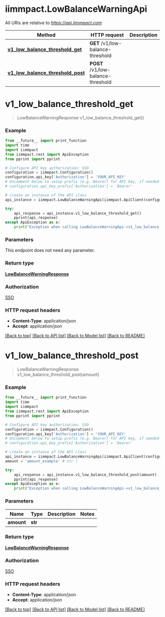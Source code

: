 # iimmpact.LowBalanceWarningApi

All URIs are relative to *https://api.iimmpact.com*

Method | HTTP request | Description
------------- | ------------- | -------------
[**v1_low_balance_threshold_get**](LowBalanceWarningApi.md#v1_low_balance_threshold_get) | **GET** /v1/low-balance-threshold | 
[**v1_low_balance_threshold_post**](LowBalanceWarningApi.md#v1_low_balance_threshold_post) | **POST** /v1/low-balance-threshold | 


# **v1_low_balance_threshold_get**
> LowBalanceWarningResponse v1_low_balance_threshold_get()



### Example
```python
from __future__ import print_function
import time
import iimmpact
from iimmpact.rest import ApiException
from pprint import pprint

# Configure API key authorization: SSO
configuration = iimmpact.Configuration()
configuration.api_key['Authorization'] = 'YOUR_API_KEY'
# Uncomment below to setup prefix (e.g. Bearer) for API key, if needed
# configuration.api_key_prefix['Authorization'] = 'Bearer'

# create an instance of the API class
api_instance = iimmpact.LowBalanceWarningApi(iimmpact.ApiClient(configuration))

try:
    api_response = api_instance.v1_low_balance_threshold_get()
    pprint(api_response)
except ApiException as e:
    print("Exception when calling LowBalanceWarningApi->v1_low_balance_threshold_get: %s\n" % e)
```

### Parameters
This endpoint does not need any parameter.

### Return type

[**LowBalanceWarningResponse**](LowBalanceWarningResponse.md)

### Authorization

[SSO](../README.md#SSO)

### HTTP request headers

 - **Content-Type**: application/json
 - **Accept**: application/json

[[Back to top]](#) [[Back to API list]](../README.md#documentation-for-api-endpoints) [[Back to Model list]](../README.md#documentation-for-models) [[Back to README]](../README.md)

# **v1_low_balance_threshold_post**
> LowBalanceWarningResponse v1_low_balance_threshold_post(amount)



### Example
```python
from __future__ import print_function
import time
import iimmpact
from iimmpact.rest import ApiException
from pprint import pprint

# Configure API key authorization: SSO
configuration = iimmpact.Configuration()
configuration.api_key['Authorization'] = 'YOUR_API_KEY'
# Uncomment below to setup prefix (e.g. Bearer) for API key, if needed
# configuration.api_key_prefix['Authorization'] = 'Bearer'

# create an instance of the API class
api_instance = iimmpact.LowBalanceWarningApi(iimmpact.ApiClient(configuration))
amount = 'amount_example' # str | 

try:
    api_response = api_instance.v1_low_balance_threshold_post(amount)
    pprint(api_response)
except ApiException as e:
    print("Exception when calling LowBalanceWarningApi->v1_low_balance_threshold_post: %s\n" % e)
```

### Parameters

Name | Type | Description  | Notes
------------- | ------------- | ------------- | -------------
 **amount** | **str**|  | 

### Return type

[**LowBalanceWarningResponse**](LowBalanceWarningResponse.md)

### Authorization

[SSO](../README.md#SSO)

### HTTP request headers

 - **Content-Type**: application/json
 - **Accept**: application/json

[[Back to top]](#) [[Back to API list]](../README.md#documentation-for-api-endpoints) [[Back to Model list]](../README.md#documentation-for-models) [[Back to README]](../README.md)

